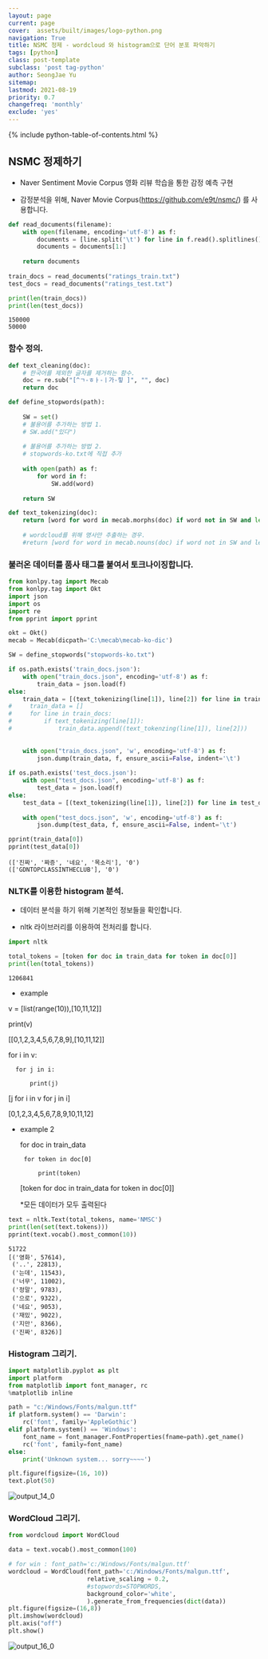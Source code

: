 ```yaml
---
layout: page
current: page
cover:  assets/built/images/logo-python.png
navigation: True
title: NSMC 정제 - wordcloud 와 histogram으로 단어 분포 파악하기
tags: [python]  
class: post-template
subclass: 'post tag-python'
author: SeongJae Yu
sitemap:
lastmod: 2021-08-19
priority: 0.7
changefreq: 'monthly'
exclude: 'yes'
---
```

{% include python-table-of-contents.html %}

## NSMC 정제하기

- Naver Sentiment Movie Corpus 영화 리뷰 학습을 통한 감정 예측 구현

* 감정분석을 위해, Naver Movie Corpus(https://github.com/e9t/nsmc/) 를 사용합니다.


```python
def read_documents(filename):
    with open(filename, encoding='utf-8') as f:
        documents = [line.split('\t') for line in f.read().splitlines()]
        documents = documents[1:]
        
    return documents
    
train_docs = read_documents("ratings_train.txt")
test_docs = read_documents("ratings_test.txt")
```


```python
print(len(train_docs))
print(len(test_docs))
```

    150000
    50000


### 함수 정의.


```python
def text_cleaning(doc):
    # 한국어를 제외한 글자를 제거하는 함수.
    doc = re.sub("[^ㄱ-ㅎㅏ-ㅣ가-힣 ]", "", doc)
    return doc

def define_stopwords(path):
    
    SW = set()
    # 불용어를 추가하는 방법 1.
    # SW.add("있다")
    
    # 불용어를 추가하는 방법 2.
    # stopwords-ko.txt에 직접 추가
    
    with open(path) as f:
        for word in f:
            SW.add(word)
            
    return SW

def text_tokenizing(doc):
    return [word for word in mecab.morphs(doc) if word not in SW and len(word) > 1]
    
    # wordcloud를 위해 명사만 추출하는 경우.
    #return [word for word in mecab.nouns(doc) if word not in SW and len(word) > 1]
```

### 불러온 데이터를 품사 태그를 붙여서 토크나이징합니다.


```python
from konlpy.tag import Mecab
from konlpy.tag import Okt
import json
import os
import re
from pprint import pprint

okt = Okt()
mecab = Mecab(dicpath='C:\mecab\mecab-ko-dic')

SW = define_stopwords("stopwords-ko.txt")

if os.path.exists('train_docs.json'):
    with open("train_docs.json", encoding='utf-8') as f:
        train_data = json.load(f)
else:
    train_data = [(text_tokenizing(line[1]), line[2]) for line in train_docs if text_tokenizing(line[1])]
#     train_data = []
#     for line in train_docs:
#         if text_tokenizing(line[1]):
#             train_data.append((text_tokenzing(line[1]), line[2]))
    
    
    with open("train_docs.json", 'w', encoding='utf-8') as f:
        json.dump(train_data, f, ensure_ascii=False, indent='\t')
        
if os.path.exists('test_docs.json'):
    with open("test_docs.json", encoding='utf-8') as f:
        test_data = json.load(f)
else:
    test_data = [(text_tokenizing(line[1]), line[2]) for line in test_docs if text_tokenizing(line[1])]
    
    with open("test_docs.json", 'w', encoding='utf-8') as f:
        json.dump(test_data, f, ensure_ascii=False, indent='\t')

pprint(train_data[0])
pprint(test_data[0])
```

    (['진짜', '짜증', '네요', '목소리'], '0')
    (['GDNTOPCLASSINTHECLUB'], '0')


### NLTK를 이용한 histogram 분석.

* 데이터 분석을 하기 위해 기본적인 정보들을 확인합니다.

* nltk 라이브러리를 이용하여 전처리를 합니다.


```python
import nltk

total_tokens = [token for doc in train_data for token in doc[0]]
print(len(total_tokens))
```

    1206841


- example

v = [list(range(10)),[10,11,12]]

print(v)

[[0,1,2,3,4,5,6,7,8,9],[10,11,12]]


for i in v:

      for j in i:
        
          print(j)

[j for i in v for j in i]


[0,1,2,3,4,5,6,7,8,9,10,11,12]







- example 2

  for doc in train_data

       for token in doc[0]
           
           print(token)

  [token for doc in train_data for token in doc[0]]

  *모든 데이터가 모두 출력된다




```python
text = nltk.Text(total_tokens, name='NMSC')
print(len(set(text.tokens)))
pprint(text.vocab().most_common(10))
```

    51722
    [('영화', 57614),
     ('..', 22813),
     ('는데', 11543),
     ('너무', 11002),
     ('정말', 9783),
     ('으로', 9322),
     ('네요', 9053),
     ('재밌', 9022),
     ('지만', 8366),
     ('진짜', 8326)]


### Histogram 그리기.


```python
import matplotlib.pyplot as plt
import platform
from matplotlib import font_manager, rc
%matplotlib inline

path = "c:/Windows/Fonts/malgun.ttf"
if platform.system() == 'Darwin':
    rc('font', family='AppleGothic')
elif platform.system() == 'Windows':
    font_name = font_manager.FontProperties(fname=path).get_name()
    rc('font', family=font_name)
else:
    print('Unknown system... sorry~~~~')

plt.figure(figsize=(16, 10))
text.plot(50)
```

  

![output_14_0](./img/NSMCword/output_14_0.png)



### WordCloud 그리기.


```python
from wordcloud import WordCloud

data = text.vocab().most_common(100)

# for win : font_path='c:/Windows/Fonts/malgun.ttf'
wordcloud = WordCloud(font_path='c:/Windows/Fonts/malgun.ttf',
                      relative_scaling = 0.2,
                      #stopwords=STOPWORDS,
                      background_color='white',
                      ).generate_from_frequencies(dict(data))
plt.figure(figsize=(16,8))
plt.imshow(wordcloud)
plt.axis("off")
plt.show()
```



![output_16_0](./img/NSMCword/output_16_0.png)




```python

```
